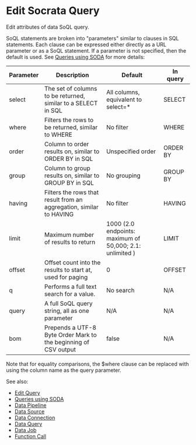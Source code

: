 <!-- TITLE: Edit Socrata Query -->
<!-- SUBTITLE: -->

# Edit Socrata Query

Edit attributes of data SoQL query.

SoQL statements are broken into "parameters" similar to clauses in SQL statements. 
Each clause can be expressed either directly as a URL parameter or as a SoQL statement. 
If a parameter is not specified, then the default is used. 
See [Queries using SODA](https://dev.socrata.com/docs/queries) for more details:

| Parameter | Description | Default | In query |
|-----------|-------------|---------|-----------|
| select    | The set of columns to be returned, similar to a SELECT in SQL | All columns, equivalent to select=\* | SELECT |
| where     | Filters the rows to be returned, similar to WHERE | No filter | WHERE |
| order     | Column to order results on, similar to ORDER BY in SQL | Unspecified order | ORDER BY |
| group     | Column to group results on, similar to GROUP BY in SQL | No grouping | GROUP BY |
| having    | Filters the rows that result from an aggregation, similar to HAVING | No filter | HAVING |
| limit     | Maximum number of results to return | 1000 (2.0 endpoints: maximum of 50,000; 2.1: unlimited ) | LIMIT |
| offset    | Offset count into the results to start at, used for paging | 0 | OFFSET |
| q         | Performs a full text search for a value. | No search | N/A |
| query     | A full SoQL query string, all as one parameter | N/A | N/A |
| bom       | Prepends a UTF-8 Byte Order Mark to the beginning of CSV output | false | N/A |

Note that for equality comparisons, the $where clause can be replaced with using the column 
name as the query parameter.

See also:

  * [Edit Query](edit-query.md)
  * [Queries using SODA](https://dev.socrata.com/docs/queries)
  * [Data Pipeline](../entities/data-pipeline.md)
  * [Data Source](../entities/data-source.md)
  * [Data Connection](../entities/data-connection.md)
  * [Data Query](../entities/data-query.md)
  * [Data Job](../entities/data-job.md)
  * [Function Call](../entities/function-call.md)
